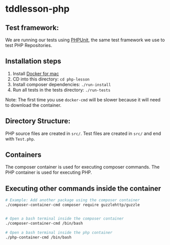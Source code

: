 # tddlesson-php

## Test framework:

We are running our tests using [PHPUnit](https://phpunit.de/getting-started/phpunit-7.html), the same test framework we use to test PHP Repositories.

## Installation steps

1. Install [Docker for mac](https://docs.docker.com/docker-for-mac/install/)
1. CD into this directory: `cd php-lesson`
1. Install composer dependencies: `./run-install`
1. Run all tests in the tests directory: `./run-tests`

Note: The first time you use `docker-cmd` will be slower because it will need to download the container.

## Directory Structure:

PHP source files are created in `src/`.  Test files are created in `src/` and end with `Test.php`.

## Containers

The composer container is used for executing composer commands.  The PHP container is used for executing PHP.

## Executing other commands inside the container

```bash
# Example: Add another package using the composer container
./composer-container-cmd composer require guzzlehttp/guzzle


# Open a bash terminal inside the composer container
./composer-container-cmd /bin/bash

# Open a bash terminal inside the php container
./php-container-cmd /bin/bash
```